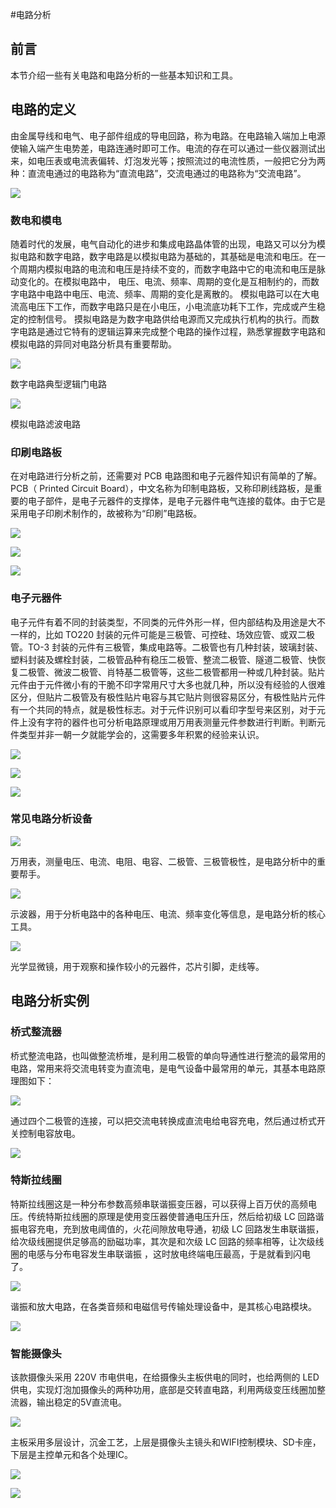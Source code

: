 #电路分析
## 前言
本节介绍一些有关电路和电路分析的一些基本知识和工具。
## 电路的定义
由金属导线和电气、电子部件组成的导电回路，称为电路。在电路输入端加上电源使输入端产生电势差，电路连通时即可工作。电流的存在可以通过一些仪器测试出来，如电压表或电流表偏转、灯泡发光等；按照流过的电流性质，一般把它分为两种：直流电通过的电路称为“直流电路”，交流电通过的电路称为“交流电路”。

![](https://img-1253984064.cos.ap-guangzhou.myqcloud.com/dce974d6b8fae7f6/5b2d2872e5662.jpg)

### 数电和模电
随着时代的发展，电气自动化的进步和集成电路晶体管的出现，电路又可以分为模拟电路和数字电路，数字电路是以模拟电路为基础的，其基础是电流和电压。在一个周期内模拟电路的电流和电压是持续不变的，而数字电路中它的电流和电压是脉动变化的。在模拟电路中， 电压、电流、频率、周期的变化是互相制约的，而数字电路中电路中电压、电流、频率、周期的变化是离散的。
模拟电路可以在大电流高电压下工作，而数字电路只是在小电压，小电流底功耗下工作，完成或产生稳定的控制信号。
摸拟电路是为数字电路供给电源而又完成执行机构的执行。而数字电路是通过它特有的逻辑运算来完成整个电路的操作过程，熟悉掌握数字电路和模拟电路的异同对电路分析具有重要帮助。

![](https://img-1253984064.cos.ap-guangzhou.myqcloud.com/dce974d6b8fae7f6/5b2d2a0733ee2.jpg)

数字电路典型逻辑门电路

![](https://img-1253984064.cos.ap-guangzhou.myqcloud.com/dce974d6b8fae7f6/5b2d2a454f208.jpg)

模拟电路滤波电路
### 印刷电路板
在对电路进行分析之前，还需要对 PCB 电路图和电子元器件知识有简单的了解。
PCB（ Printed Circuit Board），中文名称为印制电路板，又称印刷线路板，是重要的电子部件，是电子元器件的支撑体，是电子元器件电气连接的载体。由于它是采用电子印刷术制作的，故被称为“印刷”电路板。

![](https://img-1253984064.cos.ap-guangzhou.myqcloud.com/688535e77168b873/image11.jpg)

![](https://img-1253984064.cos.ap-guangzhou.myqcloud.com/688535e77168b873/image12.jpg)

![](https://img-1253984064.cos.ap-guangzhou.myqcloud.com/688535e77168b873/image13.jpg)

### 电子元器件
电子元件有着不同的封装类型，不同类的元件外形一样，但内部结构及用途是大不一样的，比如 TO220 封装的元件可能是三极管、可控硅、场效应管、或双二极管。TO-3 封装的元件有三极管，集成电路等。二极管也有几种封装，玻璃封装、塑料封装及螺栓封装，二极管品种有稳压二极管、整流二极管、隧道二极管、快恢复二极管、微波二极管、肖特基二极管等，这些二极管都用一种或几种封装。贴片元件由于元件微小有的干脆不印字常用尺寸大多也就几种，所以没有经验的人很难区分，但贴片二极管及有极性贴片电容与其它贴片则很容易区分，有极性贴片元件有一个共同的特点，就是极性标志。对于元件识别可以看印字型号来区别，对于元件上没有字符的器件也可分析电路原理或用万用表测量元件参数进行判断。判断元件类型并非一朝一夕就能学会的，这需要多年积累的经验来认识。

![](https://img-1253984064.cos.ap-guangzhou.myqcloud.com/688535e77168b873/image14.jpg)

![](https://img-1253984064.cos.ap-guangzhou.myqcloud.com/688535e77168b873/image15.jpg)

![](https://img-1253984064.cos.ap-guangzhou.myqcloud.com/688535e77168b873/image16.jpg)
### 常见电路分析设备
![](https://img-1253984064.cos.ap-guangzhou.myqcloud.com/dce974d6b8fae7f6/5b2d2c2f68ca1.jpg)

万用表，测量电压、电流、电阻、电容、二极管、三极管极性，是电路分析中的重要帮手。

![](https://img-1253984064.cos.ap-guangzhou.myqcloud.com/dce974d6b8fae7f6/5b2d2c4253d7d.jpg)

示波器，用于分析电路中的各种电压、电流、频率变化等信息，是电路分析的核心工具。

![](https://img-1253984064.cos.ap-guangzhou.myqcloud.com/688535e77168b873/5b2d384ceb1e8.jpg)

光学显微镜，用于观察和操作较小的元器件，芯片引脚，走线等。
## 电路分析实例
### 桥式整流器
桥式整流电路，也叫做整流桥堆，是利用二极管的单向导通性进行整流的最常用的电路，常用来将交流电转变为直流电，是电气设备中最常用的单元，其基本电路原理图如下：

![](https://img-1253984064.cos.ap-guangzhou.myqcloud.com/dce974d6b8fae7f6/5b2d2ac35ec20.jpg)

通过四个二极管的连接，可以把交流电转换成直流电给电容充电，然后通过桥式开关控制电容放电。

![](https://img-1253984064.cos.ap-guangzhou.myqcloud.com/dce974d6b8fae7f6/5b2d2b3780d93.jpg)
### 特斯拉线圈
特斯拉线圈这是一种分布参数高频串联谐振变压器，可以获得上百万伏的高频电压。传统特斯拉线圈的原理是使用变压器使普通电压升压，然后给初级 LC 回路谐振电容充电，充到放电阈值的，火花间隙放电导通，初级 LC 回路发生串联谐振，给次级线圈提供足够高的励磁功率，其次是和次级 LC 回路的频率相等，让次级线圈的电感与分布电容发生串联谐振 ，这时放电终端电压最高，于是就看到闪电了。

![](https://img-1253984064.cos.ap-guangzhou.myqcloud.com/dce974d6b8fae7f6/5b2d2edf05c62.jpg)

谐振和放大电路，在各类音频和电磁信号传输处理设备中，是其核心电路模块。

![](https://img-1253984064.cos.ap-guangzhou.myqcloud.com/dce974d6b8fae7f6/5b2d2f27762e5.jpg)
### 智能摄像头
该款摄像头采用 220V 市电供电，在给摄像头主板供电的同时，也给两侧的 LED 供电，实现灯泡加摄像头的两种功用，底部是交转直电路，利用两级变压线圈加整流器，输出稳定的5V直流电。

![](https://img-1253984064.cos.ap-guangzhou.myqcloud.com/dce974d6b8fae7f6/5b2d31d7a0ef9.jpg)

主板采用多层设计，沉金工艺，上层是摄像头主镜头和WIFI控制模块、SD卡座，下层是主控单元和各个处理IC。

![](https://img-1253984064.cos.ap-guangzhou.myqcloud.com/dce974d6b8fae7f6/5b2d32b407101.jpg)

![](https://img-1253984064.cos.ap-guangzhou.myqcloud.com/dce974d6b8fae7f6/5b2d328666a3a.jpg)